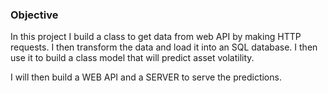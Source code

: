 ### Objective

In this project I build a class to get data from web API by making HTTP requests. I then transform the data and load it into an SQL database. I then use it to build a class model that will predict asset volatility.

I will then build a WEB API and a SERVER to serve the predictions.
